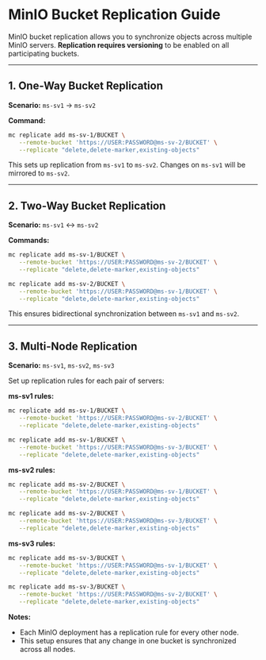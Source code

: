 # MinIO Bucket Replication Guide

MinIO bucket replication allows you to synchronize objects across multiple MinIO servers. **Replication requires versioning** to be enabled on all participating buckets.

---

## 1. One-Way Bucket Replication

**Scenario:** `ms-sv1` → `ms-sv2`

**Command:**

```bash
mc replicate add ms-sv-1/BUCKET \
   --remote-bucket 'https://USER:PASSWORD@ms-sv-2/BUCKET' \
   --replicate "delete,delete-marker,existing-objects"
```

This sets up replication from `ms-sv1` to `ms-sv2`. Changes on `ms-sv1` will be mirrored to `ms-sv2`.

---

## 2. Two-Way Bucket Replication

**Scenario:** `ms-sv1` ↔ `ms-sv2`

**Commands:**

```bash
mc replicate add ms-sv-1/BUCKET \
   --remote-bucket 'https://USER:PASSWORD@ms-sv-2/BUCKET' \
   --replicate "delete,delete-marker,existing-objects"
```

```bash
mc replicate add ms-sv-2/BUCKET \
   --remote-bucket 'https://USER:PASSWORD@ms-sv-1/BUCKET' \
   --replicate "delete,delete-marker,existing-objects"
```

This ensures bidirectional synchronization between `ms-sv1` and `ms-sv2`.

---

## 3. Multi-Node Replication

**Scenario:** `ms-sv1`, `ms-sv2`, `ms-sv3`

Set up replication rules for each pair of servers:

**ms-sv1 rules:**

```bash
mc replicate add ms-sv-1/BUCKET \
   --remote-bucket 'https://USER:PASSWORD@ms-sv-2/BUCKET' \
   --replicate "delete,delete-marker,existing-objects"

mc replicate add ms-sv-1/BUCKET \
   --remote-bucket 'https://USER:PASSWORD@ms-sv-3/BUCKET' \
   --replicate "delete,delete-marker,existing-objects"
```

**ms-sv2 rules:**

```bash
mc replicate add ms-sv-2/BUCKET \
   --remote-bucket 'https://USER:PASSWORD@ms-sv-1/BUCKET' \
   --replicate "delete,delete-marker,existing-objects"

mc replicate add ms-sv-2/BUCKET \
   --remote-bucket 'https://USER:PASSWORD@ms-sv-3/BUCKET' \
   --replicate "delete,delete-marker,existing-objects"
```

**ms-sv3 rules:**

```bash
mc replicate add ms-sv-3/BUCKET \
   --remote-bucket 'https://USER:PASSWORD@ms-sv-1/BUCKET' \
   --replicate "delete,delete-marker,existing-objects"

mc replicate add ms-sv-3/BUCKET \
   --remote-bucket 'https://USER:PASSWORD@ms-sv-2/BUCKET' \
   --replicate "delete,delete-marker,existing-objects"
```

**Notes:**

* Each MinIO deployment has a replication rule for every other node.
* This setup ensures that any change in one bucket is synchronized across all nodes.
